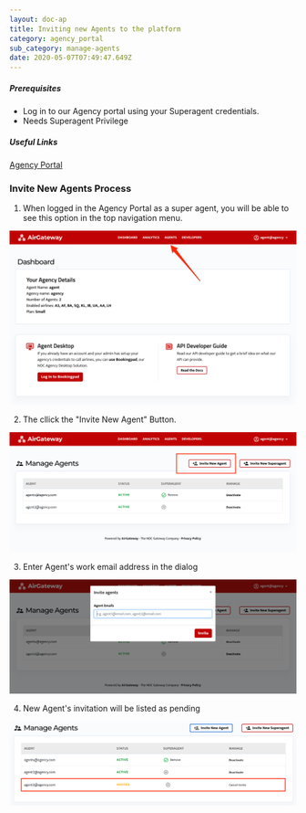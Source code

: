 ```yaml
---
layout: doc-ap
title: Inviting new Agents to the platform
category: agency_portal
sub_category: manage-agents
date: 2020-05-07T07:49:47.649Z
---
```

##### Prerequisites

* Log in to our Agency portal using your Superagent credentials.
* Needs Superagent Privilege

##### Useful Links

[Agency Portal](https://agency.bookingpad.app/)

### Invite New Agents Process

1. When logged in the Agency Portal as a super agent, you will be able to see this option in the top navigation menu.

![Agency Portal Dashboard + Agents](/assets/uploads/agency-portal-dashboard-agents.png "Agency Portal Dashboard + Agents")



2. The cllick the "Invite New Agent" Button.

![Agency Portal Dashboard + Invite Agent](/assets/uploads/agency-portal-dashboard-agents-management-.png "Agency Portal Dashboard + Invite Agent")

3. Enter Agent's work email address in the dialog

![Agency Portal Dashboard + Invite Agent Email dialog](/assets/uploads/agency-portal-dashboard-agents-iviting.png "Agency Portal Dashboard + Invite Agent Email dialog")

4. New Agent's invitation will be listed as pending 

![Agency Portal Dashboard + Invite Agent Listed pending](/assets/uploads/agency-portal-dashboard-agents-invited.png "Agency Portal Dashboard + Invite Agent Listed pending")
